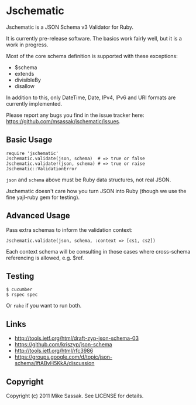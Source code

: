 # Jschematic

Jschematic is a JSON Schema v3 Validator for Ruby.

It is currently pre-release software. The basics work fairly well, but
it is a work in progress.

Most of the core schema definition is supported with these exceptions:

 * $schema
 * extends
 * divisibleBy
 * disallow

In addition to this, only DateTime, Date, IPv4, IPv6 and URI formats are currently
implemented.

Please report any bugs you find in the issue tracker here: 
https://github.com/msassak/jschematic/issues.

## Basic Usage

    require 'jschematic'
    Jschematic.validate(json, schema)  # => true or false
    Jschematic.validate!(json, schema) # => true or raise Jschematic::ValidationError

`json` and `schema` above must be Ruby data structures, not real JSON.

Jschematic doesn't care how you turn JSON into Ruby (though we use the
fine yajl-ruby gem for testing).

## Advanced Usage

Pass extra schemas to inform the validation context:

    Jschematic.validate(json, schema, :context => [cs1, cs2])

Each context schema will be consulting in those cases where cross-schema
referencing is allowed, e.g. $ref.

## Testing

    $ cucumber
    $ rspec spec

Or `rake` if you want to run both.

## Links

* http://tools.ietf.org/html/draft-zyp-json-schema-03
* https://github.com/kriszyp/json-schema
* http://tools.ietf.org/html/rfc3986
* https://groups.google.com/d/topic/json-schema/lftABvH5KkA/discussion

## Copyright

Copyright (c) 2011 Mike Sassak. See LICENSE for details.
